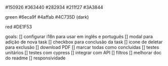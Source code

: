 #150926
#363440
#282934
#211f27
#3A3844

green
#6eca9f
#4affab
#4C735D (dark)

red
#DE1F53

goals:
[] configurar i18n para usar em inglês e português
[] modal para adição de nova task
[] checkbox para conclusão da task
[] icone de deletar para exclusão
[] download PDF
[] marcar todas como concluídas
[] testes unitários
[] testes com cypress
[] integrar com API
[] filtros
[] melhorar doc do readme
[] responsividade
